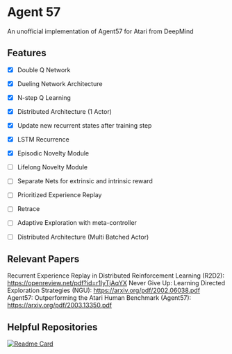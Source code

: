 # Agent 57
An unofficial implementation of Agent57 for Atari from DeepMind

## Features

- [X] Double Q Network
- [X] Dueling Network Architecture
- [X] N-step Q Learning
- [X] Distributed Architecture (1 Actor)
- [X] Update new recurrent states after training step
- [X] LSTM Recurrence
- [X] Episodic Novelty Module
      
- [ ] Lifelong Novelty Module
- [ ] Separate Nets for extrinsic and intrinsic reward
- [ ] Prioritized Experience Replay
- [ ] Retrace
- [ ] Adaptive Exploration with meta-controller
- [ ] Distributed Architecture (Multi Batched Actor)


## Relevant Papers

Recurrent Experience Replay in Distributed Reinforcement Learning (R2D2): https://openreview.net/pdf?id=r1lyTjAqYX
Never Give Up: Learning Directed Exploration Strategies (NGU): https://arxiv.org/pdf/2002.06038.pdf
Agent57: Outperforming the Atari Human Benchmark (Agent57): https://arxiv.org/pdf/2003.13350.pdf


## Helpful Repositories

 [![Readme Card](https://github-readme-stats.vercel.app/api/pin/?username=michaelnny&repo=deep_rl_zoo)](https://github.com/michaelnny/deep_rl_zoo)
